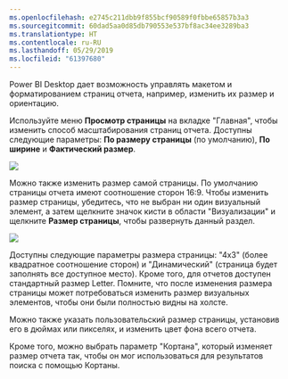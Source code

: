```yaml
---
ms.openlocfilehash: e2745c211dbb9f855bcf90589f0fbbe65857b3a3
ms.sourcegitcommit: 60dad5aa0d85db790553e537bf8ac34ee3289ba3
ms.translationtype: HT
ms.contentlocale: ru-RU
ms.lasthandoff: 05/29/2019
ms.locfileid: "61397680"
---
```

Power BI Desktop дает возможность управлять макетом и форматированием страниц отчета, например, изменить их размер и ориентацию.

Используйте меню **Просмотр страницы** на вкладке "Главная", чтобы изменить способ масштабирования страниц отчета. Доступны следующие параметры: **По размеру страницы** (по умолчанию), **По ширине** и **Фактический размер**.

![](media/3-11-page-layout-formatting/3-11_1.png)

Можно также изменить размер самой страницы. По умолчанию страницы отчета имеют соотношение сторон 16:9. Чтобы изменить размер страницы, убедитесь, что не выбран ни один визуальный элемент, а затем щелкните значок кисти в области "Визуализации" и щелкните **Размер страницы**, чтобы развернуть данный раздел.

![](media/3-11-page-layout-formatting/3-11_2.png)

Доступны следующие параметры размера страницы: "4x3" (более квадратное соотношение сторон) и "Динамический" (страница будет заполнять все доступное место). Кроме того, для отчетов доступен стандартный размер Letter. Помните, что после изменения размера страницы может потребоваться изменить размер визуальных элементов, чтобы они были полностью видны на холсте.

Можно также указать пользовательский размер страницы, установив его в дюймах или пикселях, и изменить цвет фона всего отчета.

Кроме того, можно выбрать параметр "Кортана", который изменяет размер отчета так, чтобы он мог использоваться для результатов поиска с помощью Кортаны.

